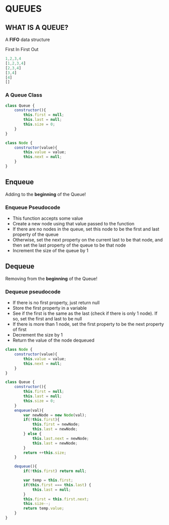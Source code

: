 # QUEUES

## WHAT IS A QUEUE?
A __FIFO__ data structure

First In First Out

```javascript
1,2,3,4
[1,2,3,4]
[2,3,4]
[3,4]
[4]
[]
```

### A Queue Class

```javascript
class Queue {
    constructor(){
        this.first = null;
        this.last = null;
        this.size = 0;
    }
}
```
```javascript
class Node {
    constructor(value){
        this.value = value;
        this.next = null;
    }
}
```

## Enqueue
Adding to the __beginning__ of the Queue!

### Enqueue Pseudocode
- This function accepts some value
- Create a new node using that value passed to the function
- If there are no nodes in the queue, set this node to be the first and last property of the queue
- Otherwise, set the next property on the current last to be that node, and then set the last property of the queue to be that node
- Increment the size of the queue by 1

## Dequeue
Removing from the __beginning__ of the Queue!

### Dequeue pseudocode
- If there is no first property, just return null
- Store the first property in a variable
- See if the first is the same as the last (check if there is only 1 node). If so, set the first and last to be null
- If there is more than 1 node, set the first property to be the next property of first 
- Decrement the size by 1
- Return the value of the node dequeued

```javascript
class Node {
    constructor(value){
        this.value = value;
        this.next = null;
    }
}

class Queue {
    constructor(){
        this.first = null;
        this.last = null;
        this.size = 0;
    }
    enqueue(val){
        var newNode = new Node(val);
        if(!this.first){
            this.first = newNode;
            this.last = newNode;
        } else {
            this.last.next = newNode;
            this.last = newNode;
        }
        return ++this.size;
    }

    dequeue(){
        if(!this.first) return null;

        var temp = this.first;
        if(this.first === this.last) {
            this.last = null;
        }
        this.first = this.first.next;
        this.size--;
        return temp.value;
    }
}
```
